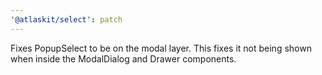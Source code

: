 ```yaml
---
'@atlaskit/select': patch
---
```


Fixes PopupSelect to be on the modal layer. This fixes it not being shown when inside the ModalDialog and Drawer components.
